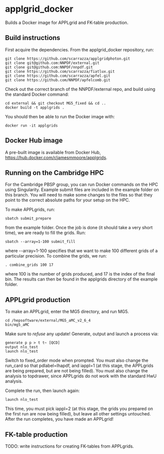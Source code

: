 # applgrid_docker
Builds a Docker image for APPLgrid and FK-table production.

## Build instructions
First acquire the dependencies. From the applgrid_docker repository, run:

```
git clone https://github.com/scarrazza/applgridphoton.git
git clone git@github.com:NNPDF/external.git
git clone git@github.com:NNPDF/nnpdf.git
git clone https://github.com/scarrazza/fiatlux.git
git clone https://github.com/scarrazza/apfel.git
git clone https://github.com/NNPDF/apfelcomb.git
```

Check out the correct branch of the NNPDF/external repo, and build using the standard Docker command:

```
cd external && git checkout MG5_fixed && cd ..
docker build -t applgrids .
```

You should then be able to run the Docker image with:

```
docker run -it applgrids
```

## Docker Hub image
A pre-built image is available from Docker Hub, <https://hub.docker.com/r/jamesmmoore/applgrids>.

## Running on the Cambridge HPC
For the Cambridge PBSP group, you can run Docker commands on the HPC using Singularity. Example submit files are included in the example folder on this branch. You will need to make some changes to the files so that they point to the correct absolute paths for your setup on the HPC.

To make APPLgrids, run:

```
sbatch submit_prepare
```

from the example folder. Once the job is done (it should take a very short time), we are ready to fill the grids. Run:

```
sbatch --array=1-100 submit_fill
```

where --array=1-100 specifies that we want to make 100 different grids of a particular precision. To combine the grids, we run:

```
. combine_grids 100 17
```

where 100 is the number of grids produced, and 17 is the index of the final bin. The results can then be found in the applgrids directory of the example folder.

## APPLgrid production
To make an APPLgrid, enter the MG5 directory, and run MG5.

```
cd /hepsoftware/external/MG5_aMC_v2_6_4
bin/mg5_aMC
```

Make sure to *refuse* any update! Generate, output and launch a process via:

```
generate p p > t t~ [QCD]
output nlo_test
launch nlo_test
```

Switch to fixed_order mode when prompted. You must also change the 
run_card so that pdlabel=lhapdf, and iappl=1 (at this stage, the APPLgrids are
being prepared, but are not being filled). You must also change the analysis
to topdrawer, since APPLgrids do not work with the standard HwU analysis.

Complete the run, then launch again:

```
launch nlo_test
```

This time, you must pick iappl=2 (at this stage, the grids you prepared 
on the first run are now being filled), but leave all other settings
untouched. After the run completes, you have made an APPLgrid!

## FK-table production
TODO: write instructions for creating FK-tables from APPLgrids.
